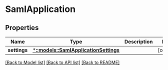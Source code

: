 # SamlApplication

## Properties
Name | Type | Description | Notes
------------ | ------------- | ------------- | -------------
**settings** | [***::models::SamlApplicationSettings**](SamlApplicationSettings.md) |  | [optional] 

[[Back to Model list]](../README.md#documentation-for-models) [[Back to API list]](../README.md#documentation-for-api-endpoints) [[Back to README]](../README.md)


